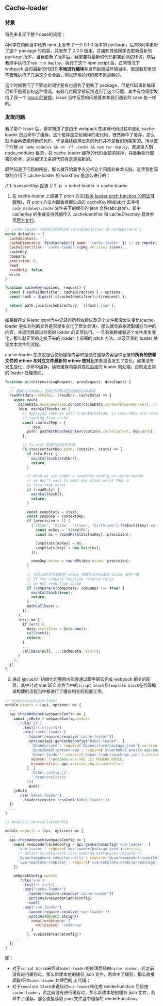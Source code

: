 ## Cache-loader

### 背景

首先来复现下整个case的流程：

A同学在内网当中私有 npm 上发布了一个 0.1.0 版本的 package，后来B同学更新了这个 package 的内容，并发布了 0.2.0 版本，并通知其他同学去更新最新的 package 版本。当我更新了版本后，我需要将最新的代码部署到测试环境，然后我顺手执行了`npm run deploy`，执行了这个 npm script 后，正常情况下 webpack 会将最新的代码在**本地进行编译**并发布到测试环境当中。但是我却发现不管我执行了几遍这个命令后，测试环境的代码都不是最新的。

这个时候我问了下旁边的同学是有也遇到了更新了 package，但是代码重新编译后却不是最新的这种情况。有好几位同学都反馈遇到了这个问题，其中有位同学发给了我一个 [issue 的链接](https://github.com/vuejs/vue-cli/issues/3635)。issue 当中反馈的问题基本和我们遇到的 case 是一样的。


### 发现问题

看了那个 issue 后，基本知道了是由于 webpack 在编译代码过程中走到 cache-loader 然后命中了缓存，这个缓存是之前编译的老代码，既然命中了缓存，那么就不会再去编译新的代码，于是最终编译出来的代码并不是我们所期望的。所以这个时候 `cd node_modules && rm -rf .cache && npm run deploy`，就是进入到 node_modules 目录，将 cache-loader 缓存的代码全部清除掉，并重新执行部署的命令，这些编译出来的代码肯定是最新的。

既然知道了问题的所在，那么就开始着手去分析这个问题的来龙去脉。这里我也简单的介绍下 cache-loader 的 workflow 是怎么进行的：

// 1. transpileDep 配置
// 2. js -> babel-loader -> cache-loader  

1. 在 cache-loader 上部署了 pitch 方法([有关 loader pitch function 的用法可戳我](https://webpack.docschina.org/api/loaders/#%E8%B6%8A%E8%BF%87-loader-pitching-loader-))，在 pitch 方法内部会根据生成的 cacheKey(例如abc) 去寻找 `node_modules/.cache` 文件夹下的缓存的 json 文件(abc.json)。其中 cacheKey 的生成支持外部传入 cacheIdentifier 和 cacheDirectory 具体参见[官方文档](https://github.com/webpack-contrib/cache-loader)。

```javascript
// cache-loader 内部定义的默认的 cacheIdentifier 及 cacheDirectory
const defaults = {
  cacheContext: '',
  cacheDirectory: findCacheDir({ name: 'cache-loader' }) || os.tmpdir(),
  cacheIdentifier: `cache-loader:${pkg.version} ${env}`,
  cacheKey,
  compare,
  precision: 0,
  read,
  readOnly: false,
  write
}

function cacheKey(options, request) {
  const { cacheIdentifier, cacheDirectory } = options;
  const hash = digest(`${cacheIdentifier}\n${request}`);

  return path.join(cacheDirectory, `${hash}.json`);
}
```

如果缓存文件(abc.json)当中记录的所有依赖以及这个文件都没发生变化(cache-loader 是如何判断文件是否发生变化了后文会讲)，那么就会直接读取缓存当中的内容，并返回且跳过后面的 loader 的正常执行。一旦有依赖或者这个文件发生变化，那么就正常的走接下来的 loader 上部署的 pitch 方法，以及正常的 loader 处理文本文件的流程。

cache-loader 在决定是否使用缓存内容时是通过缓存内容当中记录的**所有的依赖文件的 mtime 与对应文件最新的 mtime 做对比**来看是否发生了变化，如果没有发生变化，即命中缓存，读取缓存内容并跳过后面的 loader 的处理，否则走正常的 loader 处理流程。

```javascript
function pitch(remainingRequest, prevRequest, dataInput) {
  ...
  // 根据 cacheKey 的标识获取对应的缓存文件内容
  readFn(data.cacheKey, (readErr, cacheData) => {
    async.each(
      cacheData.dependencies.concat(cacheData.contextDependencies), // 遍历所有依赖文件路径
      (dep, eachCallback) => {
        // Applying reverse path transformation, in case they are relatives, when
        // reading from cache
        const contextDep = {
          ...dep,
          path: pathWithCacheContext(options.cacheContext, dep.path),
        };

        // fs.stat 获取对应文件状态
        FS.stat(contextDep.path, (statErr, stats) => {
          if (statErr) {
            eachCallback(statErr);
            return;
          }

          // When we are under a readOnly config on cache-loader
          // we don't want to emit any other error than a
          // file stat error
          if (readOnly) {
            eachCallback();
            return;
          }

          const compStats = stats;
          const compDep = contextDep;
          if (precision > 1) {
            ['atime', 'mtime', 'ctime', 'birthtime'].forEach((key) => {
              const msKey = `${key}Ms`;
              const ms = roundMs(stats[msKey], precision);

              compStats[msKey] = ms;
              compStats[key] = new Date(ms);
            });

            compDep.mtime = roundMs(dep.mtime, precision);
          }
          
          // 对比当前文件最新的 mtime 和缓存当中记录的 mtime 是否一致
          // If the compare function returns false
          // we not read from cache
          if (compareFn(compStats, compDep) !== true) {
            eachCallback(true);
            return;
          }
          eachCallback();
        });
      },
      (err) => {
        if (err) {
          data.startTime = Date.now();
          callback();
          return;
        }
        ...
        callback(null, ...cacheData.result);
      }
    );
  })
}
```

2. 通过 @vue/cli 初始化的项目内部会通过脚手架去完成 webpack 相关的配置，其中针对 vue SFC 文件当中的`script block`及`template block`在代码编译构建的流程当中都进行了缓存相关的配置工作。

```javascript
// @vue/cli-plugin-babel
module.export = (api, options) => {
  ...
  api.chainWebpack(webpackConfig => {
    const jsRule = webpackConfig.module
      .rule('js')
        .test(/\.m?jsx?$/)
        .use('cache-loader')
          .loader(require.resolve('cache-loader'))
          .options(api.genCacheConfig('babel-loader', {
            '@babel/core': require('@babel/core/package.json').version,
            '@vue/babel-preset-app': require('@vue/babel-preset-app/package.json').version,
            'babel-loader': require('babel-loader/package.json').version,
            modern: !!process.env.VUE_CLI_MODERN_BUILD,
            browserslist: api.service.pkg.browserslist
          }, [
            'babel.config.js',
            '.browserslistrc'
          ]))
          .end()
    jsRule
      .use('babel-loader')
        .loader(require.resolve('babel-loader'))
  })
  ...
}

// @vue/cli-serive/lib/config

module.exports = (api, options) => {
  ...
  api.chainWebpack(webpackConfig => {
    const vueLoaderCacheConfig = api.genCacheConfig('vue-loader', {
      'vue-loader': require('vue-loader/package.json').version,
      /* eslint-disable-next-line node/no-extraneous-require */
      '@vue/component-compiler-utils': require('@vue/component-compiler-utils/package.json').version,
      'vue-template-compiler': require('vue-template-compiler/package.json').version
    })

    webpackConfig.module
      .rule('vue')
        .test(/\.vue$/)
        .use('cache-loader')
          .loader(require.resolve('cache-loader'))
          .options(vueLoaderCacheConfig)
          .end()
        .use('vue-loader')
          .loader(require.resolve('vue-loader'))
          .options(Object.assign({
            compilerOptions: {
              whitespace: 'condense'
            }
          }, vueLoaderCacheConfig))
    ...
  })
}
```

即：

* 对于`script block`来经过`babel-loader`的处理后经由`cache-loader`，若之前没有进行缓存过，那么新建本地的缓存 json 文件，若命中了缓存，那么直接读取经过`babel-loader`处理后的 js 代码；
* 对于`template block`来说经过`vue-loader`转化成 renderFunction 后经由`cache-loader`，若之前没有进行缓存过，那么新建本地的缓存 json 文件，若命中了缓存，那么直接读取 json 文件当中缓存的 renderFunction。

